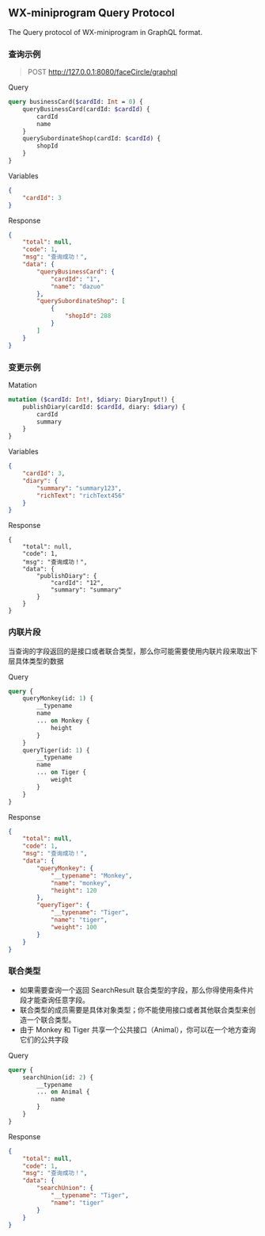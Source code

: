 ## WX-miniprogram Query Protocol
The Query protocol of WX-miniprogram in GraphQL format.

### 查询示例

> POST http://127.0.0.1:8080/faceCircle/graphql

Query

```graphql
query businessCard($cardId: Int = 0) {
    queryBusinessCard(cardId: $cardId) {
        cardId
        name
    }
    querySubordinateShop(cardId: $cardId) {
        shopId
    }
}
```

Variables

```json
{
	"cardId": 3
}
```

Response

```json
{
    "total": null,
    "code": 1,
    "msg": "查询成功！",
    "data": {
        "queryBusinessCard": {
            "cardId": "1",
            "name": "dazuo"
        },
        "querySubordinateShop": [
            {
                "shopId": 288
            }
        ]
    }
}
```

### 变更示例

Matation

```graphql
mutation ($cardId: Int!, $diary: DiaryInput!) {
    publishDiary(cardId: $cardId, diary: $diary) {
        cardId
        summary
    }
}
```

Variables

```json
{
	"cardId": 3,
	"diary": {
		"summary": "summary123",
		"richText": "richText456"
	}
}
```

Response

```
{
    "total": null,
    "code": 1,
    "msg": "查询成功！",
    "data": {
        "publishDiary": {
            "cardId": "12",
            "summary": "summary"
        }
    }
}
```

### 内联片段

当查询的字段返回的是接口或者联合类型，那么你可能需要使用内联片段来取出下层具体类型的数据

Query

```graphql
query {
    queryMonkey(id: 1) {
        __typename
        name
        ... on Monkey {
            height
        }
    }
    queryTiger(id: 1) {
        __typename
        name
        ... on Tiger {
            weight
        }
    }
}
```

Response

```json
{
    "total": null,
    "code": 1,
    "msg": "查询成功！",
    "data": {
        "queryMonkey": {
            "__typename": "Monkey",
            "name": "monkey",
            "height": 120
        },
        "queryTiger": {
            "__typename": "Tiger",
            "name": "tiger",
            "weight": 100
        }
    }
}
```

### 联合类型

- 如果需要查询一个返回 SearchResult 联合类型的字段，那么你得使用条件片段才能查询任意字段。
- 联合类型的成员需要是具体对象类型；你不能使用接口或者其他联合类型来创造一个联合类型。
- 由于 Monkey 和 Tiger 共享一个公共接口（Animal），你可以在一个地方查询它们的公共字段

Query

```graphql
query {
    searchUnion(id: 2) {
        __typename
        ... on Animal {
            name
        }
    }
}
```

Response

```json
{
    "total": null,
    "code": 1,
    "msg": "查询成功！",
    "data": {
        "searchUnion": {
            "__typename": "Tiger",
            "name": "tiger"
        }
    }
}
```